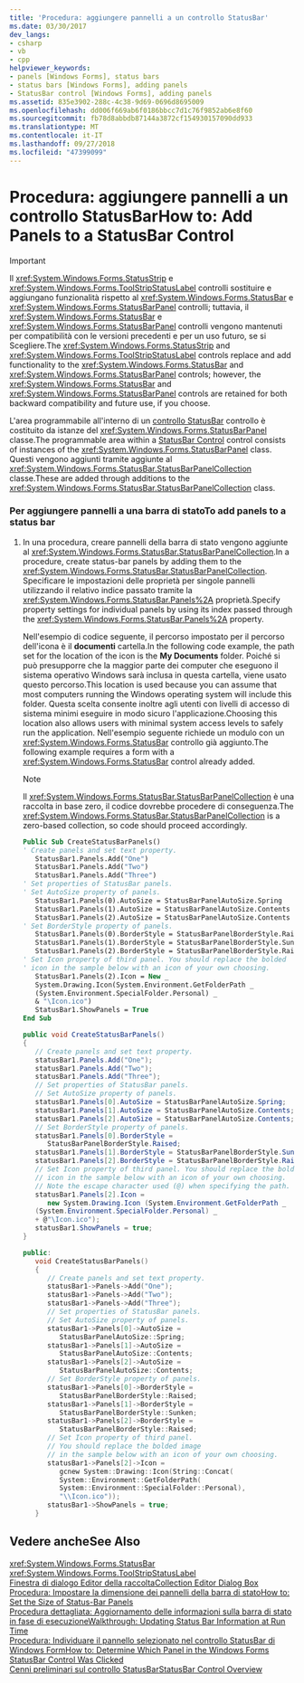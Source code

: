 ```yaml
---
title: 'Procedura: aggiungere pannelli a un controllo StatusBar'
ms.date: 03/30/2017
dev_langs:
- csharp
- vb
- cpp
helpviewer_keywords:
- panels [Windows Forms], status bars
- status bars [Windows Forms], adding panels
- StatusBar control [Windows Forms], adding panels
ms.assetid: 835e3902-288c-4c38-9d69-0696d8695009
ms.openlocfilehash: dd006f669ab6f0186bbcc7d1c76f9852ab6e8f60
ms.sourcegitcommit: fb78d8abbdb87144a3872cf154930157090dd933
ms.translationtype: MT
ms.contentlocale: it-IT
ms.lasthandoff: 09/27/2018
ms.locfileid: "47399099"
---
```

# <a name="how-to-add-panels-to-a-statusbar-control"></a><span data-ttu-id="9eea4-102">Procedura: aggiungere pannelli a un controllo StatusBar</span><span class="sxs-lookup"><span data-stu-id="9eea4-102">How to: Add Panels to a StatusBar Control</span></span>
> [!IMPORTANT]
>  <span data-ttu-id="9eea4-103">Il <xref:System.Windows.Forms.StatusStrip> e <xref:System.Windows.Forms.ToolStripStatusLabel> controlli sostituire e aggiungano funzionalità rispetto al <xref:System.Windows.Forms.StatusBar> e <xref:System.Windows.Forms.StatusBarPanel> controlli; tuttavia, il <xref:System.Windows.Forms.StatusBar> e <xref:System.Windows.Forms.StatusBarPanel> controlli vengono mantenuti per compatibilità con le versioni precedenti e per un uso futuro, se si Scegliere.</span><span class="sxs-lookup"><span data-stu-id="9eea4-103">The <xref:System.Windows.Forms.StatusStrip> and <xref:System.Windows.Forms.ToolStripStatusLabel> controls replace and add functionality to the <xref:System.Windows.Forms.StatusBar> and <xref:System.Windows.Forms.StatusBarPanel> controls; however, the <xref:System.Windows.Forms.StatusBar> and <xref:System.Windows.Forms.StatusBarPanel> controls are retained for both backward compatibility and future use, if you choose.</span></span>  
  
 <span data-ttu-id="9eea4-104">L'area programmabile all'interno di un [controllo StatusBar](../../../../docs/framework/winforms/controls/statusbar-control-windows-forms.md) controllo è costituito da istanze del <xref:System.Windows.Forms.StatusBarPanel> classe.</span><span class="sxs-lookup"><span data-stu-id="9eea4-104">The programmable area within a [StatusBar Control](../../../../docs/framework/winforms/controls/statusbar-control-windows-forms.md) control consists of instances of the <xref:System.Windows.Forms.StatusBarPanel> class.</span></span> <span data-ttu-id="9eea4-105">Questi vengono aggiunti tramite aggiunte al <xref:System.Windows.Forms.StatusBar.StatusBarPanelCollection> classe.</span><span class="sxs-lookup"><span data-stu-id="9eea4-105">These are added through additions to the <xref:System.Windows.Forms.StatusBar.StatusBarPanelCollection> class.</span></span>  
  
### <a name="to-add-panels-to-a-status-bar"></a><span data-ttu-id="9eea4-106">Per aggiungere pannelli a una barra di stato</span><span class="sxs-lookup"><span data-stu-id="9eea4-106">To add panels to a status bar</span></span>  
  
1.  <span data-ttu-id="9eea4-107">In una procedura, creare pannelli della barra di stato vengono aggiunte al <xref:System.Windows.Forms.StatusBar.StatusBarPanelCollection>.</span><span class="sxs-lookup"><span data-stu-id="9eea4-107">In a procedure, create status-bar panels by adding them to the <xref:System.Windows.Forms.StatusBar.StatusBarPanelCollection>.</span></span> <span data-ttu-id="9eea4-108">Specificare le impostazioni delle proprietà per singole pannelli utilizzando il relativo indice passato tramite la <xref:System.Windows.Forms.StatusBar.Panels%2A> proprietà.</span><span class="sxs-lookup"><span data-stu-id="9eea4-108">Specify property settings for individual panels by using its index passed through the <xref:System.Windows.Forms.StatusBar.Panels%2A> property.</span></span>  
  
     <span data-ttu-id="9eea4-109">Nell'esempio di codice seguente, il percorso impostato per il percorso dell'icona è il **documenti** cartella.</span><span class="sxs-lookup"><span data-stu-id="9eea4-109">In the following code example, the path set for the location of the icon is the **My Documents** folder.</span></span> <span data-ttu-id="9eea4-110">Poiché si può presupporre che la maggior parte dei computer che eseguono il sistema operativo Windows sarà inclusa in questa cartella, viene usato questo percorso.</span><span class="sxs-lookup"><span data-stu-id="9eea4-110">This location is used because you can assume that most computers running the Windows operating system will include this folder.</span></span> <span data-ttu-id="9eea4-111">Questa scelta consente inoltre agli utenti con livelli di accesso di sistema minimi eseguire in modo sicuro l'applicazione.</span><span class="sxs-lookup"><span data-stu-id="9eea4-111">Choosing this location also allows users with minimal system access levels to safely run the application.</span></span> <span data-ttu-id="9eea4-112">Nell'esempio seguente richiede un modulo con un <xref:System.Windows.Forms.StatusBar> controllo già aggiunto.</span><span class="sxs-lookup"><span data-stu-id="9eea4-112">The following example requires a form with a <xref:System.Windows.Forms.StatusBar> control already added.</span></span>  
  
    > [!NOTE]
    >  <span data-ttu-id="9eea4-113">Il <xref:System.Windows.Forms.StatusBar.StatusBarPanelCollection> è una raccolta in base zero, il codice dovrebbe procedere di conseguenza.</span><span class="sxs-lookup"><span data-stu-id="9eea4-113">The <xref:System.Windows.Forms.StatusBar.StatusBarPanelCollection> is a zero-based collection, so code should proceed accordingly.</span></span>  
  
    ```vb  
    Public Sub CreateStatusBarPanels()  
    ' Create panels and set text property.  
       StatusBar1.Panels.Add("One")  
       StatusBar1.Panels.Add("Two")  
       StatusBar1.Panels.Add("Three")  
    ' Set properties of StatusBar panels.  
    ' Set AutoSize property of panels.  
       StatusBar1.Panels(0).AutoSize = StatusBarPanelAutoSize.Spring  
       StatusBar1.Panels(1).AutoSize = StatusBarPanelAutoSize.Contents  
       StatusBar1.Panels(2).AutoSize = StatusBarPanelAutoSize.Contents  
    ' Set BorderStyle property of panels.  
       StatusBar1.Panels(0).BorderStyle = StatusBarPanelBorderStyle.Raised  
       StatusBar1.Panels(1).BorderStyle = StatusBarPanelBorderStyle.Sunken  
       StatusBar1.Panels(2).BorderStyle = StatusBarPanelBorderStyle.Raised  
    ' Set Icon property of third panel. You should replace the bolded  
    ' icon in the sample below with an icon of your own choosing.  
       StatusBar1.Panels(2).Icon = New _   
       System.Drawing.Icon(System.Environment.GetFolderPath _  
       (System.Environment.SpecialFolder.Personal) _  
       & "\Icon.ico")  
       StatusBar1.ShowPanels = True  
    End Sub  
    ```  
  
    ```csharp  
    public void CreateStatusBarPanels()  
    {  
       // Create panels and set text property.  
       statusBar1.Panels.Add("One");  
       statusBar1.Panels.Add("Two");  
       statusBar1.Panels.Add("Three");  
       // Set properties of StatusBar panels.  
       // Set AutoSize property of panels.  
       statusBar1.Panels[0].AutoSize = StatusBarPanelAutoSize.Spring;  
       statusBar1.Panels[1].AutoSize = StatusBarPanelAutoSize.Contents;  
       statusBar1.Panels[2].AutoSize = StatusBarPanelAutoSize.Contents;  
       // Set BorderStyle property of panels.  
       statusBar1.Panels[0].BorderStyle =  
          StatusBarPanelBorderStyle.Raised;  
       statusBar1.Panels[1].BorderStyle = StatusBarPanelBorderStyle.Sunken;  
       statusBar1.Panels[2].BorderStyle = StatusBarPanelBorderStyle.Raised;  
       // Set Icon property of third panel. You should replace the bolded  
       // icon in the sample below with an icon of your own choosing.  
       // Note the escape character used (@) when specifying the path.  
       statusBar1.Panels[2].Icon =   
          new System.Drawing.Icon (System.Environment.GetFolderPath _  
       (System.Environment.SpecialFolder.Personal) _  
       + @"\Icon.ico");  
       statusBar1.ShowPanels = true;  
    }  
    ```  
  
    ```cpp  
    public:  
       void CreateStatusBarPanels()  
       {  
          // Create panels and set text property.  
          statusBar1->Panels->Add("One");  
          statusBar1->Panels->Add("Two");  
          statusBar1->Panels->Add("Three");  
          // Set properties of StatusBar panels.  
          // Set AutoSize property of panels.  
          statusBar1->Panels[0]->AutoSize =  
             StatusBarPanelAutoSize::Spring;  
          statusBar1->Panels[1]->AutoSize =  
             StatusBarPanelAutoSize::Contents;  
          statusBar1->Panels[2]->AutoSize =  
             StatusBarPanelAutoSize::Contents;  
          // Set BorderStyle property of panels.  
          statusBar1->Panels[0]->BorderStyle =  
             StatusBarPanelBorderStyle::Raised;  
          statusBar1->Panels[1]->BorderStyle =  
             StatusBarPanelBorderStyle::Sunken;  
          statusBar1->Panels[2]->BorderStyle =  
             StatusBarPanelBorderStyle::Raised;  
          // Set Icon property of third panel.  
          // You should replace the bolded image   
          // in the sample below with an icon of your own choosing.  
          statusBar1->Panels[2]->Icon =  
             gcnew System::Drawing::Icon(String::Concat(  
             System::Environment::GetFolderPath(  
             System::Environment::SpecialFolder::Personal),  
             "\\Icon.ico"));  
          statusBar1->ShowPanels = true;  
       }  
    ```  
  
## <a name="see-also"></a><span data-ttu-id="9eea4-114">Vedere anche</span><span class="sxs-lookup"><span data-stu-id="9eea4-114">See Also</span></span>  
 <xref:System.Windows.Forms.StatusBar>  
 <xref:System.Windows.Forms.ToolStripStatusLabel>  
 [<span data-ttu-id="9eea4-115">Finestra di dialogo Editor della raccolta</span><span class="sxs-lookup"><span data-stu-id="9eea4-115">Collection Editor Dialog Box</span></span>](https://msdn.microsoft.com/library/53fb3aad-bffa-4da5-ac89-8438e6fc803c)  
 [<span data-ttu-id="9eea4-116">Procedura: Impostare la dimensione dei pannelli della barra di stato</span><span class="sxs-lookup"><span data-stu-id="9eea4-116">How to: Set the Size of Status-Bar Panels</span></span>](../../../../docs/framework/winforms/controls/how-to-set-the-size-of-status-bar-panels.md)  
 [<span data-ttu-id="9eea4-117">Procedura dettagliata: Aggiornamento delle informazioni sulla barra di stato in fase di esecuzione</span><span class="sxs-lookup"><span data-stu-id="9eea4-117">Walkthrough: Updating Status Bar Information at Run Time</span></span>](../../../../docs/framework/winforms/controls/walkthrough-updating-status-bar-information-at-run-time.md)  
 [<span data-ttu-id="9eea4-118">Procedura: Individuare il pannello selezionato nel controllo StatusBar di Windows Form</span><span class="sxs-lookup"><span data-stu-id="9eea4-118">How to: Determine Which Panel in the Windows Forms StatusBar Control Was Clicked</span></span>](../../../../docs/framework/winforms/controls/determine-which-panel-wf-statusbar-control-was-clicked.md)  
 [<span data-ttu-id="9eea4-119">Cenni preliminari sul controllo StatusBar</span><span class="sxs-lookup"><span data-stu-id="9eea4-119">StatusBar Control Overview</span></span>](../../../../docs/framework/winforms/controls/statusbar-control-overview-windows-forms.md)
